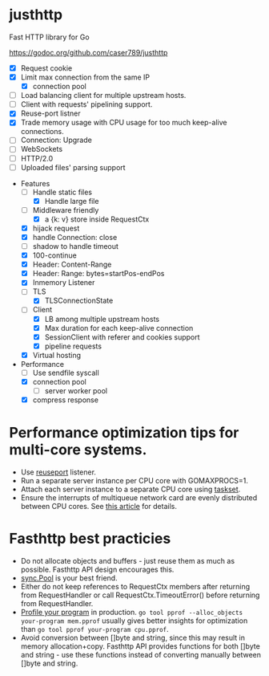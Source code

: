 # justhttp

Fast HTTP library for Go

https://godoc.org/github.com/caser789/justhttp
- [x] Request cookie
- [x] Limit max connection from the same IP
    - [x] connection pool
- [ ] Load balancing client for multiple upstream hosts.
- [ ] Client with requests' pipelining support.
- [x] Reuse-port listner
- [x] Trade memory usage with CPU usage for too much keep-alive connections.
- [ ] Connection: Upgrade
- [ ] WebSockets
- [ ] HTTP/2.0
- [ ] Uploaded files' parsing support

- Features
    - [ ] Handle static files
        - [x] Handle large file
    - [ ] Middleware friendly
        - [x] a {k: v} store inside RequestCtx
    - [x] hijack request
    - [x] handle Connection: close
    - [ ] shadow to handle timeout
    - [x] 100-continue
    - [x] Header: Content-Range
    - [x] Header: Range: bytes=startPos-endPos
    - [x] Inmemory Listener
    - [ ] TLS
        - [x] TLSConnectionState
    - [ ] Client
        - [x] LB among multiple upstream hosts
        - [x] Max duration for each keep-alive connection
        - [x] SessionClient with referer and cookies support
        - [x] pipeline requests
    - [x] Virtual hosting
- Performance
    - [ ] Use sendfile syscall
    - [x] connection pool
        - [ ] server worker pool
    - [x] compress response

# Performance optimization tips for multi-core systems.

* Use [reuseport](https://godoc.org/github.com/valyala/fasthttp/reuseport) listener.
* Run a separate server instance per CPU core with GOMAXPROCS=1.
* Attach each server instance to a separate CPU core using [taskset](http://linux.die.net/man/1/taskset).
* Ensure the interrupts of multiqueue network card are evenly distributed between CPU cores. See [this article](https://blog.cloudflare.com/how-to-achieve-low-latency/) for details.

# Fasthttp best practicies

* Do not allocate objects and buffers - just reuse them as much as possible.
  Fasthttp API design encourages this.
* [sync.Pool](https://golang.org/pkg/sync/#Pool) is your best friend.
* Either do not keep references to RequestCtx members after returning
  from RequestHandler or call RequestCtx.TimeoutError() before returning
  from RequestHandler.
* [Profile your program](http://blog.golang.org/profiling-go-programs)
  in production.
  `go tool pprof --alloc_objects your-program mem.pprof` usually gives better
  insights for optimization than `go tool pprof your-program cpu.pprof`.
* Avoid conversion between []byte and string, since this may result in memory
  allocation+copy. Fasthttp API provides functions for both []byte and string -
  use these functions instead of converting manually between []byte and string.
